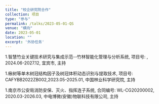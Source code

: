 ```yaml
---
title: "校企研究院合作"
collection: 项目
type: "参与"
permalink: /talks/2023-05-01-QS
venue: "横向"
date: 2023-05-01
location: ""
excerpt: '外协任务'
---
```


1.智慧竹业关键技术研究与集成示范--竹林智能化管理与分析系统, 项目号: , 2024.06-2027.12, 宜宾市, 主持

1.楸树等单木树冠结构因子及树冠体积动态识别与提取技术, 项目号: CAFYBB2022ZB002,2023.05-2025.01, 中国林业科学研究院, 主持

1.南京市公安局消防安保、灭火、指挥连子系统, 合同编号: WL-CG20200002, 2020.03-2026.03, 中电博微(安徽)物联科技有限公司, 主持
